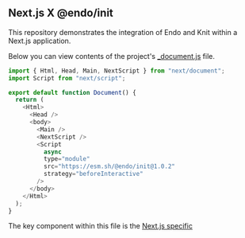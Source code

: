 ## Next.js X @endo/init

This repository demonstrates the integration of Endo and Knit within a Next.js application. 

Below you can view contents of the project's [_document.js](./pages/_document.js) file. 
```js
import { Html, Head, Main, NextScript } from "next/document";
import Script from "next/script";

export default function Document() {
  return (
    <Html>
      <Head />
      <body>
        <Main />
        <NextScript />
        <Script
          async
          type="module"
          src="https://esm.sh/@endo/init@1.0.2"
          strategy="beforeInteractive"
        />
      </body>
    </Html>
  );
}
```

The key component within this file is the [Next.js specific <Script /> element](https://nextjs.org/docs/pages/api-reference/components/script) as it is responsible for loading `@endo/init`. When used outside of Next.js' `_document.js` file, this component has been the source of issues when loading the page such as the one seen [here](https://github.com/agoric-labs/hardened-create-cosmos-app?tab=readme-ov-file#overview).
